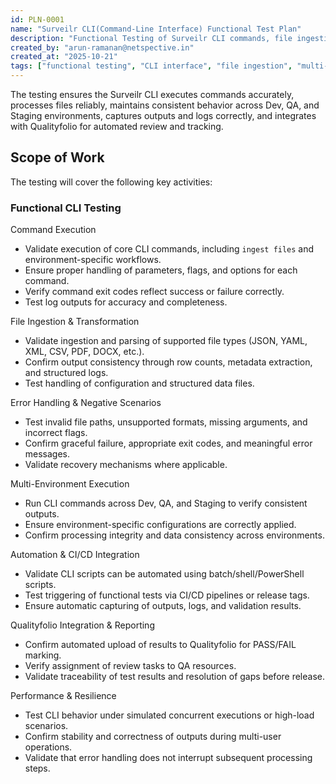 ```yaml
---
id: PLN-0001
name: "Surveilr CLI(Command-Line Interface) Functional Test Plan"
description: "Functional Testing of Surveilr CLI commands, file ingestion, multi-environment execution, error handling, and Qualityfolio integration for traceable results."
created_by: "arun-ramanan@netspective.in"
created_at: "2025-10-21"
tags: ["functional testing", "CLI interface", "file ingestion", "multi-environment", "error handling"]
---
```


The testing ensures the Surveilr CLI executes commands accurately, processes files reliably, maintains consistent behavior across Dev, QA, and Staging environments, captures outputs and logs correctly, and integrates with Qualityfolio for automated review and tracking.

## Scope of Work

The testing will cover the following key activities:

### Functional CLI Testing

Command Execution

- Validate execution of core CLI commands, including `ingest files` and environment-specific workflows.
- Ensure proper handling of parameters, flags, and options for each command.
- Verify command exit codes reflect success or failure correctly.
- Test log outputs for accuracy and completeness.

File Ingestion & Transformation

- Validate ingestion and parsing of supported file types (JSON, YAML, XML, CSV, PDF, DOCX, etc.).
- Confirm output consistency through row counts, metadata extraction, and structured logs.
- Test handling of configuration and structured data files.

Error Handling & Negative Scenarios

- Test invalid file paths, unsupported formats, missing arguments, and incorrect flags.
- Confirm graceful failure, appropriate exit codes, and meaningful error messages.
- Validate recovery mechanisms where applicable.

Multi-Environment Execution

- Run CLI commands across Dev, QA, and Staging to verify consistent outputs.
- Ensure environment-specific configurations are correctly applied.
- Confirm processing integrity and data consistency across environments.

Automation & CI/CD Integration

- Validate CLI scripts can be automated using batch/shell/PowerShell scripts.
- Test triggering of functional tests via CI/CD pipelines or release tags.
- Ensure automatic capturing of outputs, logs, and validation results.

Qualityfolio Integration & Reporting

- Confirm automated upload of results to Qualityfolio for PASS/FAIL marking.
- Verify assignment of review tasks to QA resources.
- Validate traceability of test results and resolution of gaps before release.

Performance & Resilience

- Test CLI behavior under simulated concurrent executions or high-load scenarios.
- Confirm stability and correctness of outputs during multi-user operations.
- Validate that error handling does not interrupt subsequent processing steps.
